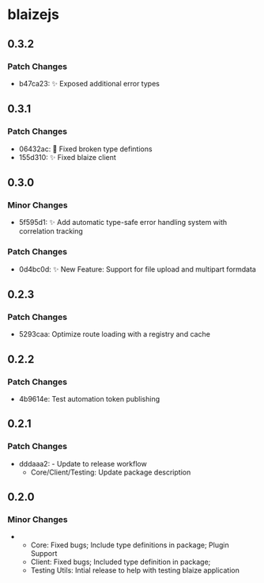# blaizejs

## 0.3.2

### Patch Changes

- b47ca23: ✨ Exposed additional error types

## 0.3.1

### Patch Changes

- 06432ac: 🔨 Fixed broken type defintions
- 155d310: ✨ Fixed blaize client

## 0.3.0

### Minor Changes

- 5f595d1: ✨ Add automatic type-safe error handling system with correlation tracking

### Patch Changes

- 0d4bc0d: ✨ New Feature: Support for file upload and multipart formdata

## 0.2.3

### Patch Changes

- 5293caa: Optimize route loading with a registry and cache

## 0.2.2

### Patch Changes

- 4b9614e: Test automation token publishing

## 0.2.1

### Patch Changes

- dddaaa2: - Update to release workflow
  - Core/Client/Testing: Update package description

## 0.2.0

### Minor Changes

- - Core: Fixed bugs; Include type definitions in package; Plugin Support
  - Client: Fixed bugs; Included type definition in package;
  - Testing Utils: Intial release to help with testing blaize application
